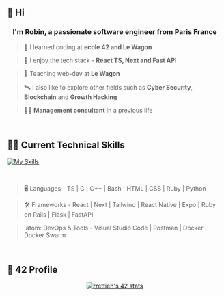 
## 👋 Hi

<h3 align="center">I'm Robin, a passionate software engineer from Paris France</h3> 

> 🔭 I learned coding at **ecole 42 and Le Wagon**

> 💬 I enjoy the tech stack - **React TS, Next and Fast API**

> 🌱 Teaching web-dev at **Le Wagon**

> 🛰️ I also like to explore other fields such as **Cyber Security**, **Blockchain** and **Growth Hacking**

> 👨‍💼 **Management consultant** in a previous life

<br>

## 🧑‍💻 Current Technical Skills

[![My Skills](https://skillicons.dev/icons?i=c,cpp,bash,html,css,py,tailwind,ts,react,next,fastapi,flask,rails,docker,postgres,mongodb)](https://skillicons.dev)
 
<br>

> :desktop_computer:  Languages - TS | C | C++ | Bash | HTML | CSS | Ruby | Python

> :hammer_and_wrench:  Frameworks - React | Next | Tailwind | React Native | Expo | Ruby on Rails | Flask | FastAPI 

> :atom:  DevOps & Tools - Visual Studio Code | Postman | Docker | Docker Swarm

<br>

## 🤖 42 Profile

<div align="center">
  <a href="https://github.com/oakoudad/badge42"><img src="https://badge.mediaplus.ma/darkblue/rrettien?1337Badge=off&UM6P=off" alt="rrettien's 42 stats" /></a>
</div>

<br>

